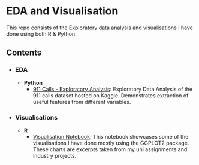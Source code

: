 # EDA and Visualisation
This repo consists of the Exploratory data analysis and visualisations I have done using both R & Python.
	
## Contents

- ### EDA

	- __Python__
		- [911 Calls - Exploratory Analysis](https://github.com/Ryukojin/EDA-and-Visualisation/blob/master/EDA%20-%20911%20call%20data.ipynb): Exploratory Data Analysis of the 911 calls dataset hosted on Kaggle. Demonstrates extraction of useful features from different variables.

- ### Visualisations

	- __R__
		- [Visualisation Notebook](http://rpubs.com/FahimAJ/430153): This notebook showcases some of the visualisations I have done mostly using the GGPLOT2 package. These charts are excerpts taken from my uni assignments and industry projects.

